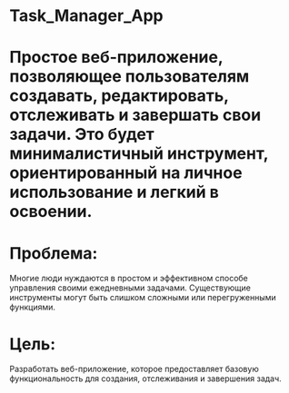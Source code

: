 # Task_Manager_App
# Простое веб-приложение, позволяющее пользователям создавать, редактировать, отслеживать и завершать свои задачи. Это будет минималистичный инструмент, ориентированный на личное использование и легкий в освоении.

# Проблема:
Многие люди нуждаются в простом и эффективном способе управления своими ежедневными задачами. Существующие инструменты могут быть слишком сложными или перегруженными функциями.
# Цель:
Разработать веб-приложение, которое предоставляет базовую функциональность для создания, отслеживания и завершения задач.
